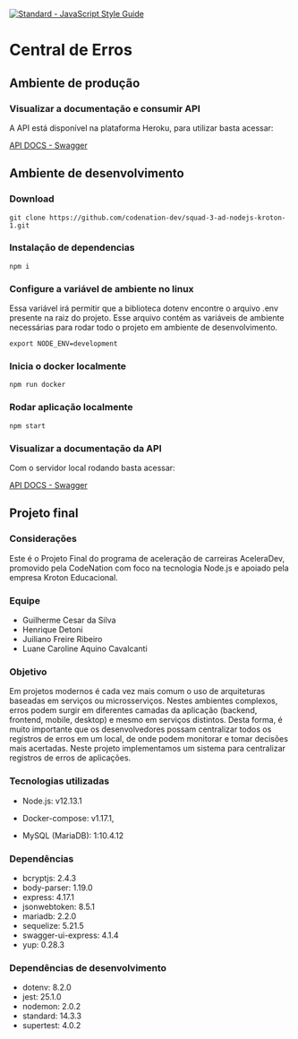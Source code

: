 [![Standard - JavaScript Style Guide](https://cdn.rawgit.com/standard/standard/master/badge.svg)](https://github.com/standard/standard)

# Central de Erros

## Ambiente de produção

### Visualizar a documentação e consumir API 

A API está disponível na plataforma Heroku, para utilizar basta acessar:

[API DOCS - Swagger](https://central-de-erros-squad3.herokuapp.com/)

## Ambiente de desenvolvimento

### Download

```
git clone https://github.com/codenation-dev/squad-3-ad-nodejs-kroton-1.git
```

### Instalação de dependencias

```
npm i
```

### Configure a variável de ambiente no linux

Essa variável irá permitir que a biblioteca dotenv encontre o arquivo .env presente na raiz do projeto. Esse arquivo contém as variáveis de ambiente necessárias para rodar todo o projeto em ambiente de desenvolvimento.

```
export NODE_ENV=development
```

### Inicia o docker localmente

```
npm run docker
```

### Rodar aplicação localmente

```
npm start
```

### Visualizar a documentação da API

Com o servidor local rodando basta acessar:

[API DOCS - Swagger](http://localhost:8080/api-docs)

## Projeto final 

### Considerações

Este é o Projeto Final do programa de aceleração de carreiras AceleraDev, promovido pela CodeNation com foco na tecnologia Node.js e apoiado pela empresa Kroton Educacional.

### Equipe

- Guilherme Cesar da Silva
- Henrique Detoni
- Juiliano Freire Ribeiro
- Luane Caroline Aquino Cavalcanti

### Objetivo

Em projetos modernos é cada vez mais comum o uso de arquiteturas baseadas em serviços ou microsserviços. Nestes ambientes complexos, erros podem surgir em diferentes camadas da aplicação (backend, frontend, mobile, desktop) e mesmo em serviços distintos. Desta forma, é muito importante que os desenvolvedores possam centralizar todos os registros de erros em um local, de onde podem monitorar e tomar decisões mais acertadas. Neste projeto implementamos um sistema para centralizar registros de erros de aplicações.

### Tecnologias utilizadas

- Node.js: v12.13.1

- Docker-compose: v1.17.1,

- MySQL (MariaDB): 1:10.4.12

### Dependências

-  bcryptjs: 2.4.3
-  body-parser: 1.19.0
-  express: 4.17.1
-  jsonwebtoken: 8.5.1
-  mariadb: 2.2.0
-  sequelize: 5.21.5
-  swagger-ui-express: 4.1.4
-  yup: 0.28.3

### Dependências de desenvolvimento

- dotenv: 8.2.0
- jest: 25.1.0
- nodemon: 2.0.2
- standard: 14.3.3
- supertest: 4.0.2
